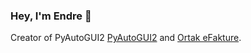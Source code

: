 ### Hey, I'm Endre 👋
Creator of PyAutoGUI2 [PyAutoGUI2](https://pyautogui2.com) and [Ortak eFakture](https://ortak.rs).
